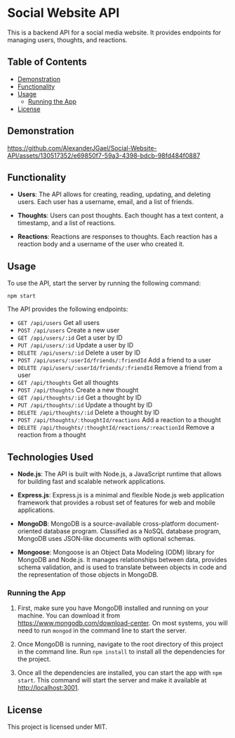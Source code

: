 # Social Website API
This is a backend API for a social media website. It provides endpoints for managing users, thoughts, and reactions.

## Table of Contents
- [Demonstration](#demonstration)
- [Functionality](#functionality)
- [Usage](#usage)
    - [Running the App](#running-the-app)
- [License](#license)

## Demonstration


https://github.com/AlexanderJGael/Social-Website-API/assets/130517352/e69850f7-59a3-4398-bdcb-98fd484f0887



## Functionality
- __Users__: The API allows for creating, reading, updating, and deleting users. Each user has a username, email, and a list of friends.

- __Thoughts__: Users can post thoughts. Each thought has a text content, a timestamp, and a list of reactions.

- __Reactions__: Reactions are responses to thoughts. Each reaction has a reaction body and a username of the user who created it.

## Usage
To use the API, start the server by running the following command:

`npm start`

The API provides the following endpoints:

- `GET /api/users` Get all users
- `POST /api/users` Create a new user
- `GET /api/users/:id` Get a user by ID
- `PUT /api/users/:id` Update a user by ID
- `DELETE /api/users/:id` Delete a user by ID
- `POST /api/users/:userId/friends/:friendId` Add a friend to a user
- `DELETE /api/users/:userId/friends/:friendId` Remove a friend from a user
- `GET /api/thoughts` Get all thoughts
- `POST /api/thoughts` Create a new thought
- `GET /api/thoughts/:id` Get a thought by ID
- `PUT /api/thoughts/:id` Update a thought by ID
- `DELETE /api/thoughts/:id` Delete a thought by ID
- `POST /api/thoughts/:thoughtId/reactions` Add a reaction to a thought
- `DELETE /api/thoughts/:thoughtId/reactions/:reactionId` Remove a reaction from a thought

## Technologies Used
- __Node.js__: The API is built with Node.js, a JavaScript runtime that allows for building fast and scalable network applications.

- __Express.js__: Express.js is a minimal and flexible Node.js web application framework that provides a robust set of features for web and mobile applications.

- __MongoDB__: MongoDB is a source-available cross-platform document-oriented database program. Classified as a NoSQL database program, MongoDB uses JSON-like documents with optional schemas.

- __Mongoose__: Mongoose is an Object Data Modeling (ODM) library for MongoDB and Node.js. It manages relationships between data, provides schema validation, and is used to translate between objects in code and the representation of those objects in MongoDB.

### Running the App

1. First, make sure you have MongoDB installed and running on your machine. You can download it from <https://www.mongodb.com/download-center>. On most systems, you will need to run `mongod` in the command line to start the server.

2. Once MongoDB is running, navigate to the root directory of this project in the command line. Run `npm install` to install all the dependencies for the project.

3. Once all the dependencies are installed, you can start the app with `npm start`. This command will start the server and make it available at <http://localhost:3001>.

## License
This project is licensed under MIT.
